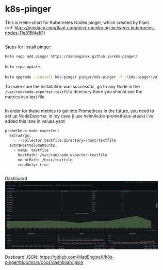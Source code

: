 # k8s-pinger
This is Helm-chart for Kubernetes Nodes pinger, which created by Flant. 
(ref: https://medium.com/flant-com/ping-monitoring-between-kubernetes-nodes-11e815f4eff1)
##
Steps for install pinger: 

```bash
helm repo add pinger https://madenginex.github.io/k8s-pinger/

helm repo update

helm upgrade --install k8s-pinger pinger/k8s-pinger -f .\k8s-pinger\values.yaml -n monitoring ##or other namespace 
```



To make sure the installation was successful, go to any Node in the `/var/run/node-exporter-textfile` directory
there you should see the metrics in a text file.


##
In order for these metrics to get into Prometheus in the future, you need to set up NodeExporter.
In my case (i use helm/kube-prometheus-stack) i've added this lane in values.yaml 

```
prometheus-node-exporter:
  extraArgs:
    - --collector.textfile.directory=/host/textfile
  extraHostVolumeMounts: 
    - name: textfile
      hostPath: /var/run/node-exporter-textfile
      mountPath: /host/textfile
      readOnly: true
```

##
Dashboard
![dashboard](https://github.com/MadEngineX/k8s-pinger/blob/main/docs/sda.png)

Dasboard JSON: https://github.com/MadEngineX/k8s-pinger/blob/main/docs/dashboard.json
